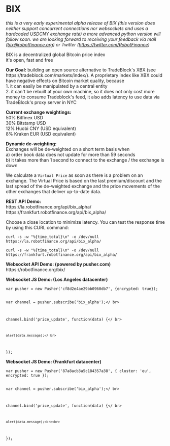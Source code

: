 # BIX

<i>this is a very early experimental alpha release of BIX (this version does neither support concurrent connections nor websockets and uses a hardcoded USDCNY exchange rate) a more advanced python version will follow soon. we are looking forward to receiving your feedback via mail (bix@robotfinance.org) or Twitter (https://twitter.com/RobotFinance)</i>

BIX is a decentralized global Bitcoin price index<br>
it's open, fast and free

<p><b>Our Goal:</b> building an open source alternative to TradeBlock's XBX (see https://tradeblock.com/markets/index/). A proprietary index like XBX could have negative effects on Bitcoin market quality, because<br>
1. it can easily be manipulated by a central entity<br>
2. it can't be rebuilt at your own machine, so it does not only cost more money to consume Tradeblock's feed, it also adds latency to use data via TradeBlock's proxy server in NYC</p>

<p><b>Current exchange weightings:</b><br>
50% Bitfinex USD<br>
30% Bitstamp USD<br>
12% Huobi CNY (USD equivalent)<br>
8% Kraken EUR (USD equivalent)<p>

<p><b>Dynamic de-weighting:</b><br>
Exchanges will be de-weighted on a short term basis when<br>
a) order book data does not update for more than 59 seconds<br>
b) it takes more than 1 second to connect to the exchange / the exchange is down</p>

<p>We calculate a <code>Virtual Price</code> as soon as there is a problem on an exchange. The Virtual Price is based on the last premium/discount and the last spread of the de-weighted exchange and the price movements of the other exchanges that deliver up-to-date data.</p>

<p><b>REST API Demo:</b><br>
https://la.robotfinance.org/api/bix_alpha/<br>
https://frankfurt.robotfinance.org/api/bix_alpha/</p>
<p>Choose a close location to minimize latency. You can test the response time by using this CURL command:</p>
<p><code>curl -s -w "%{time_total}\n" -o /dev/null https://la.robotfinance.org/api/bix_alpha/</code></p>
<p><code>curl -s -w "%{time_total}\n" -o /dev/null https://frankfurt.robotfinance.org/api/bix_alpha/</code></p>
<p><b>Websocket API Demo: (powered by pusher.com)</b><br>
https://robotfinance.org/bix/</p>

<p><b>Websocket JS Demo: (Los Angeles datacenter)</b><br><code>
var pusher = new Pusher('cf8d2e4ae29bb0960db7', {encrypted: true});</ br>

var channel = pusher.subscribe('bix_alpha');</ br>

channel.bind('price_update', function(data) {</ br>

	alert(data.message);</ br>

});</code></p>

<p><b>Websocket JS Demo: (Frankfurt datacenter)</b><br><code>
var pusher = new Pusher('87a8acb3a5c184357a38', { cluster: 'eu', encrypted: true });</ br>

var channel = pusher.subscribe('bix_alpha');</ br>

channel.bind('price_update', function(data) {</ br>

	alert(data.message);<br><br>

});</code></p>


